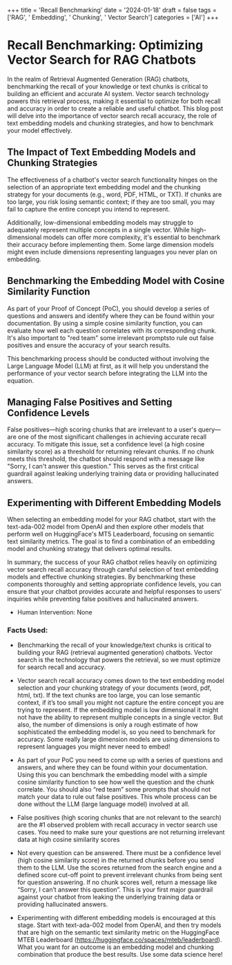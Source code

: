 
+++
title = 'Recall Benchmarking'
date = '2024-01-18'
draft = false
tags = ['RAG', ' Embedding', ' Chunking', ' Vector Search']
categories = ['AI']
+++

 # Recall Benchmarking: Optimizing Vector Search for RAG Chatbots

In the realm of Retrieval Augmented Generation (RAG) chatbots, benchmarking the recall of your knowledge or text chunks is critical to building an efficient and accurate AI system. Vector search technology powers this retrieval process, making it essential to optimize for both recall and accuracy in order to create a reliable and useful chatbot. This blog post will delve into the importance of vector search recall accuracy, the role of text embedding models and chunking strategies, and how to benchmark your model effectively.

## The Impact of Text Embedding Models and Chunking Strategies

The effectiveness of a chatbot's vector search functionality hinges on the selection of an appropriate text embedding model and the chunking strategy for your documents (e.g., word, PDF, HTML, or TXT). If chunks are too large, you risk losing semantic context; if they are too small, you may fail to capture the entire concept you intend to represent.

Additionally, low-dimensional embedding models may struggle to adequately represent multiple concepts in a single vector. While high-dimensional models can offer more complexity, it's essential to benchmark their accuracy before implementing them. Some large dimension models might even include dimensions representing languages you never plan on embedding.

## Benchmarking the Embedding Model with Cosine Similarity Function

As part of your Proof of Concept (PoC), you should develop a series of questions and answers and identify where they can be found within your documentation. By using a simple cosine similarity function, you can evaluate how well each question correlates with its corresponding chunk. It's also important to "red team" some irrelevant promptsto rule out false positives and ensure the accuracy of your search results.

This benchmarking process should be conducted without involving the Large Language Model (LLM) at first, as it will help you understand the performance of your vector search before integrating the LLM into the equation.

## Managing False Positives and Setting Confidence Levels

False positives—high scoring chunks that are irrelevant to a user's query—are one of the most significant challenges in achieving accurate recall accuracy. To mitigate this issue, set a confidence level (a high cosine similarity score) as a threshold for returning relevant chunks. If no chunk meets this threshold, the chatbot should respond with a message like "Sorry, I can't answer this question." This serves as the first critical guardrail against leaking underlying training data or providing hallucinated answers.

## Experimenting with Different Embedding Models

When selecting an embedding model for your RAG chatbot, start with the text-ada-002 model from OpenAI and then explore other models that perform well on HuggingFace's MT5 Leaderboard, focusing on semantic text similarity metrics. The goal is to find a combination of an embedding model and chunking strategy that delivers optimal results.

In summary, the success of your RAG chatbot relies heavily on optimizing vector search recall accuracy through careful selection of text embedding models and effective chunking strategies. By benchmarking these components thoroughly and setting appropriate confidence levels, you can ensure that your chatbot provides accurate and helpful responses to users' inquiries while preventing false positives and hallucinated answers.
 * Human Intervention: None

### Facts Used:
* Benchmarking the recall of your knowledge/text chunks is critical to building your RAG (retrieval augmented generation) chatbots.  Vector search is the technology that powers the retrieval, so we must optimize for search recall and accuracy.
* Vector search recall accuracy comes down to the text embedding model selection and your chunking strategy of your documents (word, pdf, html, txt).  If the text chunks are too large, you can lose semantic context, if it’s too small you might not capture the entire concept you are trying to represent.  If the embedding model is low dimensional it might not have the ability to represent multiple concepts in a single vector.  But also, the number of dimensions is only a rough estimate of how sophisticated the embedding model is, so you need to benchmark for accuracy.  Some really large dimension models are using dimensions to represent languages you might never need to embed!
* As part of your PoC you need to come up with a series of questions and answers, and where they can be found within your documentation.  Using this you can benchmark the embedding model with a simple cosine similarity function to see how well the question and the chunk correlate.  You should also “red team” some prompts that should not match your data to rule out false positives.  This whole process can be done without the LLM (large language model) involved at all.  
* False positives (high scoring chunks that are not relevant to the search) are the #1 observed problem with recall accuracy in vector search use cases.  You need to make sure your questions are not returning irrelevant data at high cosine similarity scores
* Not every question can be answered.  There must be a confidence level (high cosine similarity score) in the returned chunks before you send them to the LLM.  Use the scores returned from the search engine and a defined score cut-off point to prevent irrelevant chunks from being sent for question answering.  If no chunk scores well, return a message like “Sorry, I can’t answer this question”.  This is your first major guardrail against your chatbot from leaking the underlying training data or providing hallucinated answers.
* Experimenting with different embedding models is encouraged at this stage.  Start with text-ada-002 model from OpenAI, and then try models that are high on the semantic text similarity metric on the HuggingFace MTEB Leaderboard (https://huggingface.co/spaces/mteb/leaderboard).  What you want for an outcome is an embedding model and chunking combination that produce the best results.  Use some data science here!
